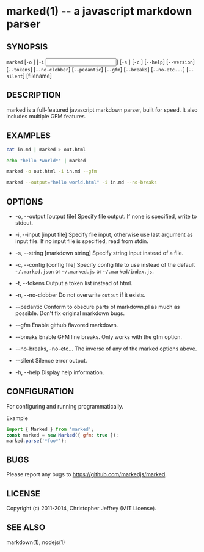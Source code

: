 # marked(1) -- a javascript markdown parser

## SYNOPSIS

`marked` \[`-o` <output file>\] \[`-i` <input file>\] \[`-s` <markdown string>\] \[`-c` <config file>\] \[`--help`\] \[`--version`\] \[`--tokens`\] \[`--no-clobber`\] \[`--pedantic`\] \[`--gfm`\] \[`--breaks`\] \[`--no-etc...`\] \[`--silent`\] \[filename\]

## DESCRIPTION

marked is a full-featured javascript markdown parser, built for speed.
It also includes multiple GFM features.

## EXAMPLES

```sh
cat in.md | marked > out.html
```

```sh
echo "hello *world*" | marked
```

```sh
marked -o out.html -i in.md --gfm
```

```sh
marked --output="hello world.html" -i in.md --no-breaks
```

## OPTIONS

- -o, --output \[output file\]
  Specify file output. If none is specified, write to stdout.

- -i, --input \[input file\]
  Specify file input, otherwise use last argument as input file.
  If no input file is specified, read from stdin.

- -s, --string \[markdown string\]
  Specify string input instead of a file.

- -c, --config \[config file\]
  Specify config file to use instead of the default `~/.marked.json` or `~/.marked.js` or `~/.marked/index.js`.

- -t, --tokens
  Output a token list instead of html.

- -n, --no-clobber
  Do not overwrite `output` if it exists.

- --pedantic
  Conform to obscure parts of markdown.pl as much as possible.
  Don't fix original markdown bugs.

- --gfm
  Enable github flavored markdown.

- --breaks
  Enable GFM line breaks. Only works with the gfm option.

- --no-breaks, -no-etc...
  The inverse of any of the marked options above.

- --silent
  Silence error output.

- -h, --help
  Display help information.

## CONFIGURATION

For configuring and running programmatically.

Example

```js
import { Marked } from 'marked';
const marked = new Marked({ gfm: true });
marked.parse('*foo*');
```

## BUGS

Please report any bugs to <https://github.com/markedjs/marked>.

## LICENSE

Copyright (c) 2011-2014, Christopher Jeffrey (MIT License).

## SEE ALSO

markdown(1), nodejs(1)
